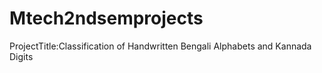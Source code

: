 # Mtech2ndsemprojects

ProjectTitle:Classification of Handwritten Bengali Alphabets and Kannada Digits
